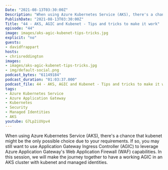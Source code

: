 ```yaml
---
Date: "2021-08-13T03:30:00Z"
Description: "When using Azure Kubernetes Service (AKS), there's a chance that kubenet might be the only possible choice due to your requirements. If so, you may still want to use Application Gateway Ingress Controller (AGIC) to leverage Azure Application Gateway's Web Application Firewall (WAF) capabilities. In this session, we will make the journey together to have a working AGIC in an AKS cluster with kubenet and managed identities."
PublishDate: "2021-08-13T03:30:00Z"
Title: "44 - AKS, AGIC and Kubenet - Tips and tricks to make it work"
episode: "44"
image: images/aks-agic-kubenet-tips-tricks.jpg
explicit: "no"
guests:
- davidfrappart
hosts:
- chrisreddington
images:
- images/aks-agic-kubenet-tips-tricks.jpg
- img/default-social.png
podcast_bytes: "61149184"
podcast_duration: "01:03:37.000"
podcast_file: 44 - AKS, AGIC and Kubenet - Tips and tricks to make it work.mp3
tags:
- Azure Kubernetes Service
- Azure Application Gateway
- Kubernetes
- Security
- Managed Identities
- AKS
youtube: G7Lp2iUVpv4
---
```

When using Azure Kubernetes Service (AKS), there's a chance that kubenet might be the only possible choice due to your requirements. If so, you may still want to use Application Gateway Ingress Controller (AGIC) to leverage Azure Application Gateway's Web Application Firewall (WAF) capabilities. In this session, we will make the journey together to have a working AGIC in an AKS cluster with kubenet and managed identities.
